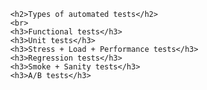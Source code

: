 
          <h2>Types of automated tests</h2>
          <br>
          <h3>Functional tests</h3>
          <h3>Unit tests</h3>
          <h3>Stress + Load + Performance tests</h3>
          <h3>Regression tests</h3>
          <h3>Smoke + Sanity tests</h3>
          <h3>A/B tests</h3>
        